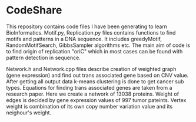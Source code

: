 # CodeShare
This repository  contains code files I have been generating to learn BioInformatics.
Motif.py, Replication.py files contains functions to find motifs and patterns in a DNA sequence. It includes greedyMotif, RandomMotifSearch, GibbsSampler algorithms etc. The main aim of code is to find origin of replication "oriC" which in most cases can be found with pattern detection in sequence.

Network.h and Network.cpp files describe creation of weighted graph (gene expression) and find out trans associated gene based on CNV value. After getting all output data k-means clustering is done to get cancer sub types. Equations for finding trans associated genes are taken from a research paper.
Here we create a network of 13038 proteins. Weight of edges is decided by gene expression values of 997 tumor pateints. Vertex weight is combination of its own copy number variation value and its neighour's weight.  
